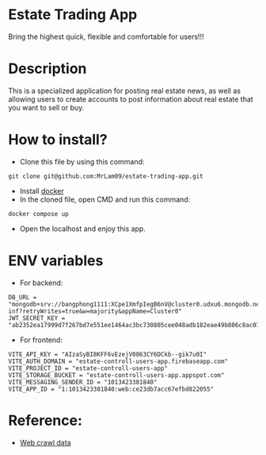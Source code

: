 # Estate Trading App 
Bring the highest quick, flexible and comfortable for users!!!

# Description
This is a specialized application for posting real estate news, as well as allowing users to create accounts to post information about real estate that you want to sell or buy.

# How to install?
* Clone this file by using this command:
```
git clone git@github.com:MrLam09/estate-trading-app.git
```
* Install [docker](https://www.docker.com/)
* In the cloned file, open CMD and run this command:
```
docker compose up
```
* Open the localhost and enjoy this app.

# ENV variables
* For backend:
```
DB_URL = "mongodb+srv://bangphong1111:XCpe1XmfpIegB6nV@cluster0.udxu6.mongodb.net/estate-inf?retryWrites=true&w=majority&appName=Cluster0"
JWT_SECRET_KEY = "ab2352ea17999d7f267bd7e551ee1464ac3bc730805cee048adb182eae49b806c8ac07d9c6e77238220dce8798b62ae78ad2ba8ae04cd696d87fd4594879f853"
```

* For frontend:
```
VITE_API_KEY = "AIzaSyBI8KFF6vEzejV0863CY6DCkb--gik7u0I"
VITE_AUTH_DOMAIN = "estate-controll-users-app.firebaseapp.com"
VITE_PROJECT_ID = "estate-controll-users-app"
VITE_STORAGE_BUCKET = "estate-controll-users-app.appspot.com"
VITE_MESSAGING_SENDER_ID = "1013423381840"
VITE_APP_ID = "1:1013423381840:web:ce23db7acc67efbd822055"
```

# Reference:
* [Web crawl data](https://bds.com.vn)
